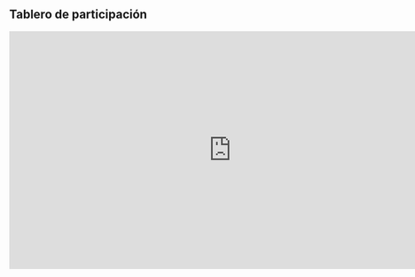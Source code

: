 ## Tablero de participación 

<iframe src="https://ca0307-ii-2025.github.io/tablero-de-participacion/#/widget/?search=&sort=groupTitle&sortWithin=title%20dsc&since=2025-08-11T00%3A00%3A00&until=2025-08-20T23%3A59%3A59&timeframe=week&mergegroup=&groupSelect=groupByRepos&breakdown=false&filteredFileName=&chartGroupIndex=0" frameBorder="0" width="800px" height="430px"></iframe>

<!--

**Here are some ideas to get you started:**

🙋‍♀️ A short introduction - what is your organization all about?
🌈 Contribution guidelines - how can the community get involved?
👩‍💻 Useful resources - where can the community find your docs? Is there anything else the community should know?
🍿 Fun facts - what does your team eat for breakfast?
🧙 Remember, you can do mighty things with the power of [Markdown](https://docs.github.com/github/writing-on-github/getting-started-with-writing-and-formatting-on-github/basic-writing-and-formatting-syntax)
-->
